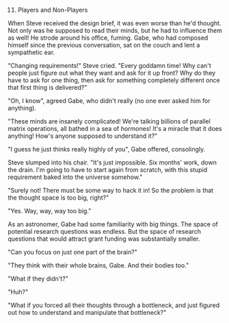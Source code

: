 11. Players and Non-Players

When Steve received the design brief, it was even worse than he'd thought. Not only was he supposed to read their minds, but he had to influence them as well! He strode around his office, fuming. Gabe, who had composed himself since the previous conversation, sat on the couch and lent a sympathetic ear.

"Changing requirements!" Steve cried. "Every goddamn time! Why can't people just figure out what they want and ask for it up front? Why do they have to ask for one thing, then ask for something completely different once that first thing is delivered?"

"Oh, I know", agreed Gabe, who didn't really (no one ever asked him for anything).

"These minds are insanely complicated! We're talking billions of parallel matrix operations, all bathed in a sea of hormones! It's a miracle that it does anything! How's anyone supposed to understand it?"

"I guess he just thinks really highly of you", Gabe offered, consolingly.

Steve slumped into his chair. "It's just impossible. Six months' work, down the drain. I'm going to have to start again from scratch, with this stupid requirement baked into the universe somehow."

"Surely not! There must be some way to hack it in! So the problem is that the thought space is too big, right?"

"Yes. Way, way, way too big."

As an astronomer, Gabe had some familiarity with big things. The space of potential research questions was endless. But the space of research questions that would attract grant funding was substantially smaller.

"Can you focus on just one part of the brain?"

"They think with their whole brains, Gabe. And their bodies too."

"What if they didn't?"

"Huh?"

"What if you forced all their thoughts through a bottleneck, and just figured out how to understand and manipulate that bottleneck?"
